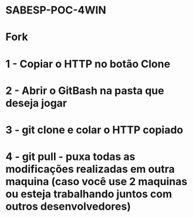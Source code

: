 # SABESP-POC-4WIN

# Fork
  # 1 - Copiar o HTTP no botão Clone
  # 2 - Abrir o GitBash na pasta que deseja jogar
  # 3 - git clone e colar o HTTP copiado
  # 4 - git pull - puxa todas as modificações realizadas em outra maquina (caso você use 2 maquinas ou esteja trabalhando juntos com outros desenvolvedores)
